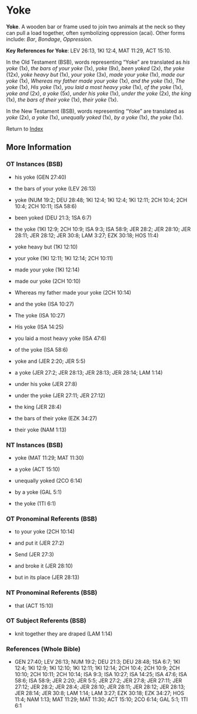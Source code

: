 # Yoke
**Yoke**. 
A wooden bar or frame used to join two animals at the neck so they can pull a load together, often symbolizing oppression (acai). 
Other forms include: 
*Bar*, *Bondage*, *Oppression*. 


**Key References for Yoke**: 
LEV 26:13, 1KI 12:4, MAT 11:29, ACT 15:10. 


In the Old Testament (BSB), words representing “Yoke” are translated as 
*his yoke* (1x), *the bars of your yoke* (1x), *yoke* (9x), *been yoked* (2x), *the yoke* (12x), *yoke heavy but* (1x), *your yoke* (3x), *made your yoke* (1x), *made our yoke* (1x), *Whereas my father made your yoke* (1x), *and the yoke* (1x), *The yoke* (1x), *His yoke* (1x), *you laid a most heavy yoke* (1x), *of the yoke* (1x), *yoke and* (2x), *a yoke* (5x), *under his yoke* (1x), *under the yoke* (2x), *the king* (1x), *the bars of their yoke* (1x), *their yoke* (1x). 


In the New Testament (BSB), words representing “Yoke” are translated as 
*yoke* (2x), *a yoke* (1x), *unequally yoked* (1x), *by a yoke* (1x), *the yoke* (1x). 


Return to [Index](00-Index.md)

## More Information

### OT Instances (BSB)

* his yoke (GEN 27:40)

* the bars of your yoke (LEV 26:13)

* yoke (NUM 19:2; DEU 28:48; 1KI 12:4; 1KI 12:4; 1KI 12:11; 2CH 10:4; 2CH 10:4; 2CH 10:11; ISA 58:6)

* been yoked (DEU 21:3; 1SA 6:7)

* the yoke (1KI 12:9; 2CH 10:9; ISA 9:3; ISA 58:9; JER 28:2; JER 28:10; JER 28:11; JER 28:12; JER 30:8; LAM 3:27; EZK 30:18; HOS 11:4)

* yoke heavy but (1KI 12:10)

* your yoke (1KI 12:11; 1KI 12:14; 2CH 10:11)

* made your yoke (1KI 12:14)

* made our yoke (2CH 10:10)

* Whereas my father made your yoke (2CH 10:14)

* and the yoke (ISA 10:27)

* The yoke (ISA 10:27)

* His yoke (ISA 14:25)

* you laid a most heavy yoke (ISA 47:6)

* of the yoke (ISA 58:6)

* yoke and (JER 2:20; JER 5:5)

* a yoke (JER 27:2; JER 28:13; JER 28:13; JER 28:14; LAM 1:14)

* under his yoke (JER 27:8)

* under the yoke (JER 27:11; JER 27:12)

* the king (JER 28:4)

* the bars of their yoke (EZK 34:27)

* their yoke (NAM 1:13)



### NT Instances (BSB)

* yoke (MAT 11:29; MAT 11:30)

* a yoke (ACT 15:10)

* unequally yoked (2CO 6:14)

* by a yoke (GAL 5:1)

* the yoke (1TI 6:1)



### OT Pronominal Referents (BSB)

* to your yoke (2CH 10:14)

* and put it (JER 27:2)

* Send (JER 27:3)

* and broke it (JER 28:10)

* but in its place (JER 28:13)



### NT Pronominal Referents (BSB)

* that (ACT 15:10)



### OT Subject Referents (BSB)

* knit together they are draped (LAM 1:14)



### References (Whole Bible)

* GEN 27:40; LEV 26:13; NUM 19:2; DEU 21:3; DEU 28:48; 1SA 6:7; 1KI 12:4; 1KI 12:9; 1KI 12:10; 1KI 12:11; 1KI 12:14; 2CH 10:4; 2CH 10:9; 2CH 10:10; 2CH 10:11; 2CH 10:14; ISA 9:3; ISA 10:27; ISA 14:25; ISA 47:6; ISA 58:6; ISA 58:9; JER 2:20; JER 5:5; JER 27:2; JER 27:8; JER 27:11; JER 27:12; JER 28:2; JER 28:4; JER 28:10; JER 28:11; JER 28:12; JER 28:13; JER 28:14; JER 30:8; LAM 1:14; LAM 3:27; EZK 30:18; EZK 34:27; HOS 11:4; NAM 1:13; MAT 11:29; MAT 11:30; ACT 15:10; 2CO 6:14; GAL 5:1; 1TI 6:1



